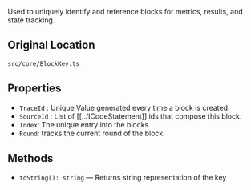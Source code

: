 Used to uniquely identify and reference blocks for metrics, results, and state tracking.

## Original Location
`src/core/BlockKey.ts`

## Properties
- `TraceId` :  Unique Value generated every time a block is created.
- `SourceId` : List of [[../ICodeStatement]] ids that compose this block.
- `Index`: The unique entry into the blocks
- `Round`: tracks the current round of the block

## Methods 
- `toString(): string` — Returns string representation of the key
